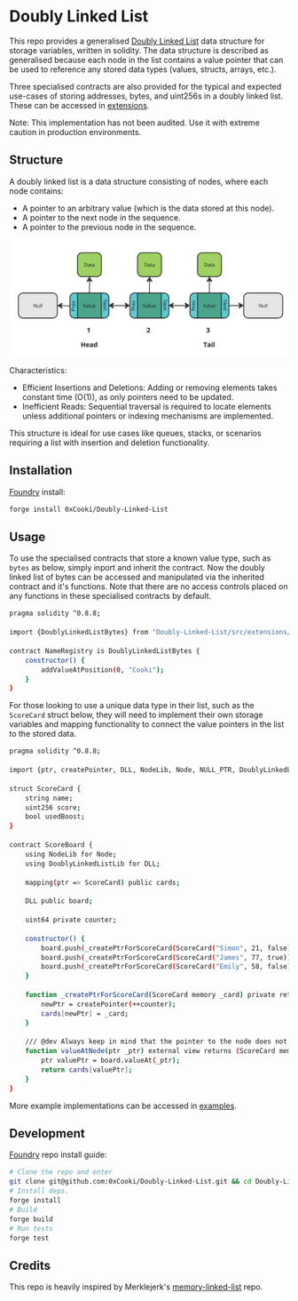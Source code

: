# Doubly Linked List

This repo provides a generalised [Doubly Linked List](https://en.wikipedia.org/wiki/Doubly_linked_list) data structure for storage variables, written in solidity. The data structure is described as generalised because each node in the list contains a value pointer that can be used to reference any stored data types (values, structs, arrays, etc.).

Three specialised contracts are also provided for the typical and expected use-cases of storing addresses, bytes, and uint256s in a doubly linked list. These can be accessed in [extensions](src/extensions).

Note: This implementation has not been audited. Use it with extreme caution in production environments.

## Structure

A doubly linked list is a data structure consisting of nodes, where each node contains:

- A pointer to an arbitrary value (which is the data stored at this node).
- A pointer to the next node in the sequence.
- A pointer to the previous node in the sequence.

![Doubly Linked List](asset/structure.png)

Characteristics:

- Efficient Insertions and Deletions: Adding or removing elements takes constant time (O(1)), as only pointers need to be updated.
- Inefficient Reads: Sequential traversal is required to locate elements unless additional pointers or indexing mechanisms are implemented.

This structure is ideal for use cases like queues, stacks, or scenarios requiring a list with insertion and deletion functionality.

## Installation

[Foundry](https://getfoundry.sh/) install:
```bash
forge install 0xCooki/Doubly-Linked-List
```

## Usage

To use the specialised contracts that store a known value type, such as `bytes` as below, simply inport and inherit the contract. Now the doubly linked list of bytes can be accessed and manipulated via the inherited contract and it's functions. Note that there are no access controls placed on any functions in these specialised contracts by default. 

```bash
pragma solidity ^0.8.8;

import {DoublyLinkedListBytes} from "Doubly-Linked-List/src/extensions/DoublyLinkedListBytes.sol";

contract NameRegistry is DoublyLinkedListBytes {
    constructor() {
        addValueAtPosition(0, "Cooki");
    }
}
```

For those looking to use a unique data type in their list, such as the `ScoreCard` struct below, they will need to implement their own storage variables and mapping functionality to connect the value pointers in the list to the stored data.

```bash
pragma solidity ^0.8.8;

import {ptr, createPointer, DLL, NodeLib, Node, NULL_PTR, DoublyLinkedListLib} from "Doubly-Linked-List/src/DoublyLinkedList.sol";

struct ScoreCard {
    string name;
    uint256 score;
    bool usedBoost;
}

contract ScoreBoard {
    using NodeLib for Node;
    using DoublyLinkedListLib for DLL;

    mapping(ptr => ScoreCard) public cards;

    DLL public board;

    uint64 private counter;

    constructor() {
        board.push(_createPtrForScoreCard(ScoreCard("Simon", 21, false)));
        board.push(_createPtrForScoreCard(ScoreCard("James", 77, true)));
        board.push(_createPtrForScoreCard(ScoreCard("Emily", 58, false)));
    }

    function _createPtrForScoreCard(ScoreCard memory _card) private returns (ptr newPtr) {
        newPtr = createPointer(++counter);
        cards[newPtr] = _card;
    }

    /// @dev Always keep in mind that the pointer to the node does not equal the value pointer in the node
    function valueAtNode(ptr _ptr) external view returns (ScoreCard memory) {
        ptr valuePtr = board.valueAt(_ptr);
        return cards[valuePtr];
    }
}
```
More example implementations can be accessed in [examples](src/extensions).

## Development

[Foundry](https://getfoundry.sh/) repo install guide:

```bash
# Clone the repo and enter
git clone git@github.com:0xCooki/Doubly-Linked-List.git && cd Doubly-Linked-List
# Install deps.
forge install
# Build
forge build
# Run tests
forge test
```

## Credits

This repo is heavily inspired by Merklejerk's [memory-linked-list](https://github.com/merklejerk/memory-linked-list/tree/main) repo.
